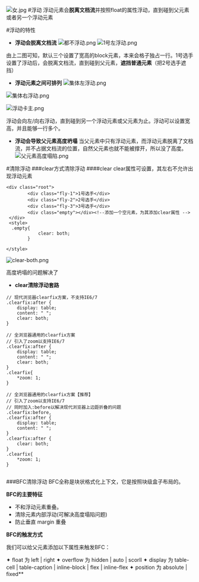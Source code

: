 ![女.jpg](https://upload-images.jianshu.io/upload_images/10758861-deb0e5d022b149f3.jpg?imageMogr2/auto-orient/strip%7CimageView2/2/w/1240)
#浮动 
浮动元素会**脱离文档流**并按照float的属性浮动，直到碰到父元素或者另一个浮动元素

#浮动的特性


- **浮动会脱离文档流** 
![都不浮动.png](https://upload-images.jianshu.io/upload_images/10758861-1564c7ac4f0827c4.png?imageMogr2/auto-orient/strip%7CimageView2/2/w/1240)
![1号左浮动.png](https://upload-images.jianshu.io/upload_images/10758861-6c6c04d4abecaada.png?imageMogr2/auto-orient/strip%7CimageView2/2/w/1240)


 由上二图可知，默认三个设置了宽高的block元素，本来会格子独占一行。1号选手设置了浮动后，会脱离文档流，直到碰到父元素，**遮挡普通元素**（把2号选手遮挡）

- **浮动元素之间可排列** 
![集体左浮动.png](https://upload-images.jianshu.io/upload_images/10758861-0d6a5f494256de33.png?imageMogr2/auto-orient/strip%7CimageView2/2/w/1240)

![集体右浮动.png](https://upload-images.jianshu.io/upload_images/10758861-9b3e9b67f2968efb.png?imageMogr2/auto-orient/strip%7CimageView2/2/w/1240)

![浮动卡主.png](https://upload-images.jianshu.io/upload_images/10758861-f31bcf1207e34bcc.png?imageMogr2/auto-orient/strip%7CimageView2/2/w/1240)

浮动会向左/向右浮动，直到碰到另一个浮动元素或父元素为止。浮动可以设置宽高，并且能够一行多个。
- **浮动会导致父元素高度坍塌** 
当父元素中只有浮动元素，而浮动元素脱离了文档流，并不占据文档流的位置，自然父元素也就不能被撑开，所以没了高度。
![父元素高度塌陷.png](https://upload-images.jianshu.io/upload_images/10758861-9a1695f4cd734ec0.png?imageMogr2/auto-orient/strip%7CimageView2/2/w/1240)


#清除浮动
###clear方式清除浮动
####clear
clear属性可设置，其左右不允许出现浮动元素
```
<div class="root">
        <div class="fly-1">1号选手</div>
        <div class="fly-2">2号选手</div>
        <div class="fly-3">3号选手</div>
        <div class="empty"></div><!--添加一个空元素，为其添加clear属性 -->
 </div>
 <style>
  .empty{
            clear: both;
        }
  
</style>      
```
![clear-both.png](https://upload-images.jianshu.io/upload_images/10758861-eb5aca0af2229d4c.png?imageMogr2/auto-orient/strip%7CimageView2/2/w/1240)


高度坍塌的问题解决了

- **clear清除浮动套路** 
```
// 现代浏览器clearfix方案，不支持IE6/7
.clearfix:after {
    display: table;
    content: " ";
    clear: both;
}

// 全浏览器通用的clearfix方案
// 引入了zoom以支持IE6/7
.clearfix:after {
    display: table;
    content: " ";
    clear: both;
}
.clearfix{
    *zoom: 1;
}

// 全浏览器通用的clearfix方案【推荐】
// 引入了zoom以支持IE6/7
// 同时加入:before以解决现代浏览器上边距折叠的问题
.clearfix:before,
.clearfix:after {
    display: table;
    content: " ";
}
.clearfix:after {
    clear: both;
}
.clearfix{
    *zoom: 1;
}


```
###BFC清除浮动
BFC全称是块状格式化上下文，它是按照块级盒子布局的。

**BFC的主要特征**
 - 不和浮动元素重叠。
 -  清除元素内部浮动(可解决高度塌陷问题)
 -  防止垂直 margin 重叠


**BFC的触发方式**

我们可以给父元素添加以下属性来触发BFC：

✦ float 为 left | right
✦ overflow 为 hidden | auto | scorll
✦ display 为 table-cell | table-caption | inline-block | flex | inline-flex
✦ position 为 absolute | fixed**
